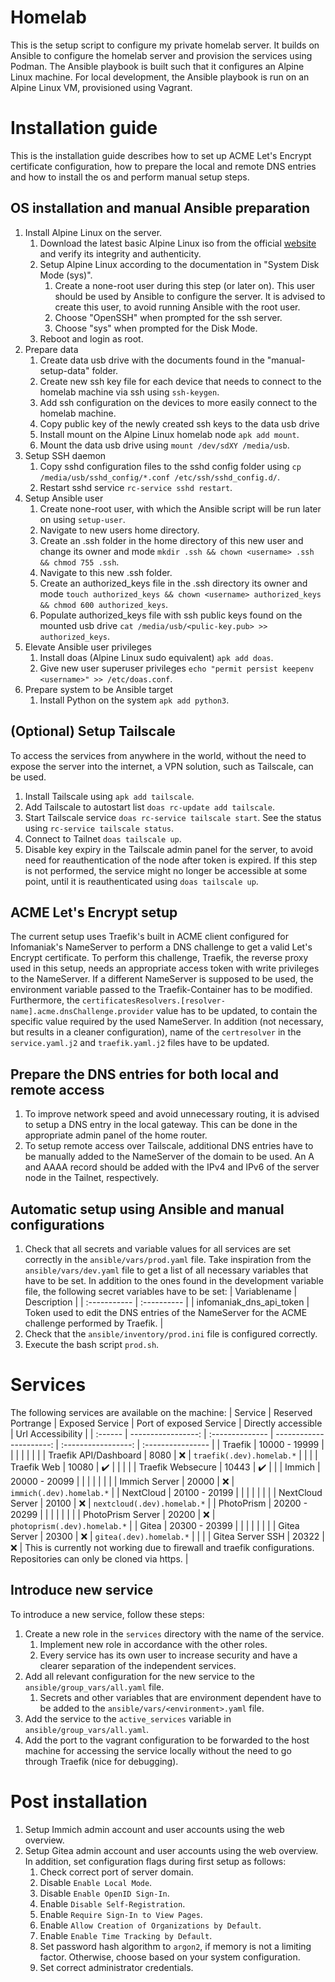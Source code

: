 # Homelab

This is the setup script to configure my private homelab server. It builds on Ansible to configure the homelab server
and provision the services using Podman. The Ansible playbook is built such that it configures an Alpine Linux machine.
For local development, the Ansible playbook is run on an Alpine Linux VM, provisioned using Vagrant.

# Installation guide

This is the installation guide describes how to set up ACME Let's Encrypt certificate configuration, how to prepare the
local and remote DNS entries and how to install the os and perform manual setup steps.

## OS installation and manual Ansible preparation

1. Install Alpine Linux on the server.
   1. Download the latest basic Alpine Linux iso from the official [website](https://alpinelinux.org/downloads/) and verify its integrity and authenticity.
   2. Setup Alpine Linux according to the documentation in "System Disk Mode (sys)".
      1. Create a none-root user during this step (or later on). This user should be used by Ansible to configure the server. It is advised to create this user, to avoid running Ansible with the root user.
      2. Choose "OpenSSH" when prompted for the ssh server.
      3. Choose "sys" when prompted for the Disk Mode.
   3. Reboot and login as root.
2. Prepare data
   1. Create data usb drive with the documents found in the "manual-setup-data" folder.
   2. Create new ssh key file for each device that needs to connect to the homelab machine via ssh using `ssh-keygen`.
   3. Add ssh configuration on the devices to more easily connect to the homelab machine.
   4. Copy public key of the newly created ssh keys to the data usb drive
   5. Install mount on the Alpine Linux homelab node `apk add mount`.
   6. Mount the data usb drive using `mount /dev/sdXY /media/usb`.
3. Setup SSH daemon
   1. Copy sshd configuration files to the sshd config folder using `cp /media/usb/sshd_config/*.conf /etc/ssh/sshd_config.d/`.
   2. Restart sshd service `rc-service sshd restart`.
4. Setup Ansible user
   1. Create none-root user, with which the Ansible script will be run later on using `setup-user`.
   2. Navigate to new users home directory.
   3. Create an .ssh folder in the home directory of this new user and change its owner and mode `mkdir .ssh && chown <username> .ssh && chmod 755 .ssh`.
   4. Navigate to this new .ssh folder.
   5. Create an authorized_keys file in the .ssh directory its owner and mode `touch authorized_keys && chown <username> authorized_keys && chmod 600 authorized_keys`.
   6. Populate authorized_keys file with ssh public keys found on the mounted usb drive `cat /media/usb/<pulic-key.pub> >> authorized_keys`.
5. Elevate Ansible user privileges
   1. Install doas (Alpine Linux sudo equivalent) `apk add doas`.
   2. Give new user superuser privileges `echo "permit persist keepenv <username>" >> /etc/doas.conf`.
6. Prepare system to be Ansible target
   1. Install Python on the system `apk add python3`.

## (Optional) Setup Tailscale

To access the services from anywhere in the world, without the need to expose the server into the internet, a VPN
solution, such as Tailscale, can be used.

1.  Install Tailscale using `apk add tailscale`.
2.  Add Tailscale to autostart list `doas rc-update add tailscale`.
3.  Start Tailscale service `doas rc-service tailscale start`. See the status using `rc-service tailscale status`.
4.  Connect to Tailnet `doas tailscale up`.
5.  Disable key expiry in the Tailscale admin panel for the server, to avoid need for reauthentication of the node
    after token is expired. If this step is not performed, the service might no longer be accessible at some point,
    until it is reauthenticated using `doas tailscale up`.

## ACME Let's Encrypt setup

The current setup uses Traefik's built in ACME client configured for Infomaniak's NameServer to perform a DNS challenge
to get a valid Let's Encrypt certificate. To perform this challenge, Traefik, the reverse proxy used in this setup,
needs an appropriate access token with write privileges to the NameServer. If a different NameServer is supposed to be used,
the environment variable passed to the Traefik-Container has to be modified. Furthermore, the
`certificatesResolvers.[resolver-name].acme.dnsChallenge.provider` value has to be updated, to contain the
specific value required by the used NameServer. In addition (not necessary, but results in a cleaner
configuration), name of the `certresolver` in the `service.yaml.j2` and `traefik.yaml.j2` files have to be
updated.

## Prepare the DNS entries for both local and remote access

1. To improve network speed and avoid unnecessary routing, it is advised to setup a DNS entry in the local gateway. This
   can be done in the appropriate admin panel of the home router.
2. To setup remote access over Tailscale, additional DNS entries have to be manually added to the NameServer of the
   domain to be used. An A and AAAA record should be added with the IPv4 and IPv6 of the server node in the Tailnet,
   respectively.

## Automatic setup using Ansible and manual configurations

1. Check that all secrets and variable values for all services are set correctly in the `ansible/vars/prod.yaml` file.
   Take inspiration from the `ansible/vars/dev.yaml` file to get a list of all necessary variables that have to be set.
   In addition to the ones found in the development variable file, the following secret variables have to be set:
   | Variablename | Description |
   | :----------- | :---------- |
   | infomaniak_dns_api_token | Token used to edit the DNS entries of the NameServer for the ACME challenge performed by Traefik. |
2. Check that the `ansible/inventory/prod.ini` file is configured correctly.
3. Execute the bash script `prod.sh`.

# Services

The following services are available on the machine:
| Service | Reserved Portrange | Exposed Service | Port of exposed Service | Directly accessible | Url Accessibility |
| :------ | -----------------: | :-------------- | ----------------------: | :-----------------: | :---------------- |
| Traefik | 10000 - 19999 | | | | |
| | | Traefik API/Dashboard | 8080 | :x: | `traefik(.dev).homelab.*` |
| | | Traefik Web | 10080 | :heavy_check_mark: | |
| | | Traefik Websecure | 10443 | :heavy_check_mark: | |
| Immich | 20000 - 20099 | | | | |
| | | Immich Server | 20000 | :x: | `immich(.dev).homelab.*` |
| NextCloud | 20100 - 20199 | | | | |
| | | NextCloud Server | 20100 | :x: | `nextcloud(.dev).homelab.*` |
| PhotoPrism | 20200 - 20299 | | | | |
| | | PhotoPrism Server | 20200 | :x: | `photoprism(.dev).homelab.*` |
| Gitea | 20300 - 20399 | | | | |
| | | Gitea Server | 20300 | :x: | `gitea(.dev).homelab.*` |
| | | Gitea Server SSH | 20322 | :x: | This is currently not working due to firewall and traefik configurations. Repositories can only be cloned via https. |

## Introduce new service

To introduce a new service, follow these steps:

1. Create a new role in the `services` directory with the name of the service.
   1. Implement new role in accordance with the other roles.
   2. Every service has its own user to increase security and have a clearer separation of the independent services.
2. Add all relevant configuration for the new service to the `ansible/group_vars/all.yaml` file.
   1. Secrets and other variables that are environment dependent have to be added to the `ansible/vars/<environment>.yaml` file.
3. Add the service to the `active_services` variable in `ansible/group_vars/all.yaml`.
4. Add the port to the vagrant configuration to be forwarded to the host machine for accessing the service locally
   without the need to go through Traefik (nice for debugging).

# Post installation

1. Setup Immich admin account and user accounts using the web overview.
2. Setup Gitea admin account and user accounts using the web overview. In addition, set configuration flags during first
   setup as follows:
   1. Check correct port of server domain.
   2. Disable `Enable Local Mode`.
   3. Disable `Enable OpenID Sign-In`.
   4. Enable `Disable Self-Registration`.
   5. Enable `Require Sign-In to View Pages`.
   6. Enable `Allow Creation of Organizations by Default`.
   7. Enable `Enable Time Tracking by Default`.
   8. Set password hash algorithm to `argon2`, if memory is not a limiting factor. Otherwise, choose based on your
      system configuration.
   9. Set correct administrator credentials.
